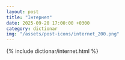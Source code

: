 ```yaml
---
layout: post
title: "Інтернет"
date: 2025-09-20 17:00:00 +0300
category: dictionar
img: "/assets/post-icons/internet_200.png"
---
```


{% include dictionar/internet.html %}
